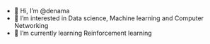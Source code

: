- 👋 Hi, I’m @denama
- 👀 I’m interested in Data science, Machine learning and Computer Networking
- 🌱 I’m currently learning Reinforcement learning

<!---
denama/denama is a ✨ special ✨ repository because its `README.md` (this file) appears on your GitHub profile.
You can click the Preview link to take a look at your changes.
--->
